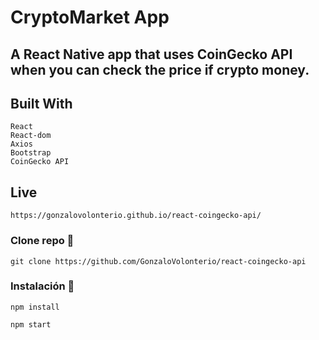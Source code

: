 # CryptoMarket App


## A React Native app that uses CoinGecko API when you can check the price if crypto money.

## Built With
 ```
React
React-dom
Axios
Bootstrap
CoinGecko API
```

## Live
```
https://gonzalovolonterio.github.io/react-coingecko-api/
```

### Clone repo 🔧

```
git clone https://github.com/GonzaloVolonterio/react-coingecko-api
```

### Instalación 🔧

```
npm install
```

```
npm start
```




